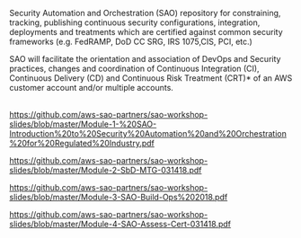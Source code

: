 Security Automation and Orchestration (SAO) repository for constraining, tracking, publishing continuous security configurations, integration, deployments and treatments which are certified against common security frameworks (e.g. FedRAMP, DoD CC SRG, IRS 1075,CIS, PCI, etc.)

SAO will facilitate the orientation and association of DevOps and Security practices, changes and coordination of Continuous Integration (CI), Continuous Delivery (CD) and Continuous Risk Treatment (CRT)* of an AWS customer account and/or multiple accounts.  
 

https://github.com/aws-sao-partners/sao-workshop-slides/blob/master/Module-1-%20SAO-Introduction%20to%20Security%20Automation%20and%20Orchestration%20for%20Regulated%20Industry.pdf

https://github.com/aws-sao-partners/sao-workshop-slides/blob/master/Module-2-SbD-MTG-031418.pdf

https://github.com/aws-sao-partners/sao-workshop-slides/blob/master/Module-3-SAO-Build-Ops%202018.pdf

https://github.com/aws-sao-partners/sao-workshop-slides/blob/master/Module-4-SAO-Assess-Cert-031418.pdf
